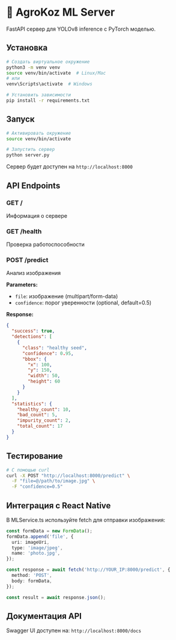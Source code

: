 # 🐍 AgroKoz ML Server

FastAPI сервер для YOLOv8 inference с PyTorch моделью.

## Установка

```bash
# Создать виртуальное окружение
python3 -m venv venv
source venv/bin/activate  # Linux/Mac
# или
venv\Scripts\activate  # Windows

# Установить зависимости
pip install -r requirements.txt
```

## Запуск

```bash
# Активировать окружение
source venv/bin/activate

# Запустить сервер
python server.py
```

Сервер будет доступен на `http://localhost:8000`

## API Endpoints

### GET /
Информация о сервере

### GET /health
Проверка работоспособности

### POST /predict
Анализ изображения

**Parameters:**
- `file`: изображение (multipart/form-data)
- `confidence`: порог уверенности (optional, default=0.5)

**Response:**
```json
{
  "success": true,
  "detections": [
    {
      "class": "healthy seed",
      "confidence": 0.95,
      "bbox": {
        "x": 100,
        "y": 150,
        "width": 50,
        "height": 60
      }
    }
  ],
  "statistics": {
    "healthy_count": 10,
    "bad_count": 5,
    "impurity_count": 2,
    "total_count": 17
  }
}
```

## Тестирование

```bash
# С помощью curl
curl -X POST "http://localhost:8000/predict" \
  -F "file=@/path/to/image.jpg" \
  -F "confidence=0.5"
```

## Интеграция с React Native

В MLService.ts используйте fetch для отправки изображения:

```typescript
const formData = new FormData();
formData.append('file', {
  uri: imageUri,
  type: 'image/jpeg',
  name: 'photo.jpg',
});

const response = await fetch('http://YOUR_IP:8000/predict', {
  method: 'POST',
  body: formData,
});

const result = await response.json();
```

## Документация API

Swagger UI доступен на: `http://localhost:8000/docs`
